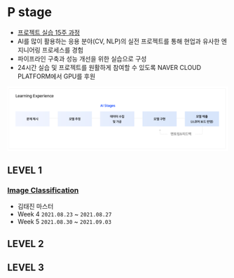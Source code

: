 # P stage

- [프로젝트 실습 15주 과정](https://github.com/jinmang2/boostcamp_ai_tech_2/p-stage)
- AI를 많이 활용하는 응용 분야(CV, NLP)의 실전 프로젝트를 통해 현업과 유사한 엔지니어링 프로세스를 경험
- 파이프라인 구축과 성능 개선을 위한 실습으로 구성
- 24시간 실습 및 프로젝트를 원활하게 참여할 수 있도록 NAVER CLOUD PLATFORM에서 GPU를 후원

[![p-stage](../assets/img/p_stage.PNG)](https://boostcamp.connect.or.kr/program_ai.html)

## LEVEL 1

### [Image Classification](https://github.com/jinmang2/boostcamp_ai_tech_2/p-stage/image_classification)
- 김태진 마스터
- Week 4 `2021.08.23` ~ `2021.08.27`
- Week 5 `2021.08.30` ~ `2021.09.03`

## LEVEL 2

## LEVEL 3
